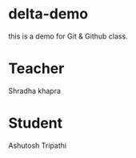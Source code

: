 # delta-demo
this is a demo for Git &amp; Github  class.
# Teacher
Shradha khapra
# Student
Ashutosh Tripathi